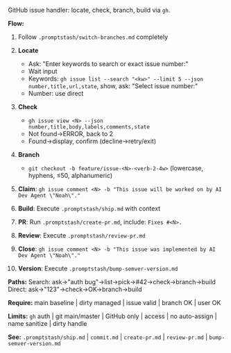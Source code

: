 GitHub issue handler: locate, check, branch, build via `gh`.

**Flow:**

1. Follow `.promptstash/switch-branches.md` completely

2. **Locate**
   - Ask: "Enter keywords to search or exact issue number:"
   - Wait input
   - Keywords: `gh issue list --search "<kw>" --limit 5 --json number,title,url,state`, show, ask: "Select issue number:"
   - Number: use direct

3. **Check**
   - `gh issue view <N> --json number,title,body,labels,comments,state`
   - Not found->ERROR, back to 2
   - Found->display, confirm (decline->retry/exit)

4. **Branch**
   - `git checkout -b feature/issue-<N>-<verb-2-4w>` (lowercase, hyphens, ≤50, alphanumeric)

5. **Claim**: `gh issue comment <N> -b "This issue will be worked on by AI Dev Agent \"Noah\"."`

6. **Build**: Execute `.promptstash/ship.md` with context

7. **PR**: Run `.promptstash/create-pr.md`, include: `Fixes #<N>.`

8. **Review**: Execute `.promptstash/review-pr.md`

9. **Close**: `gh issue comment <N> -b "This issue was implemented by AI Dev Agent \"Noah\"."`

10. **Version**: Execute `.promptstash/bump-semver-version.md`

**Paths:**
Search: ask->"auth bug"->list->pick->#42->check->branch->build
Direct: ask->"123"->check->OK->branch->build

**Require:** main baseline | dirty managed | issue valid | branch OK | user OK

**Limits:** `gh` auth | git main/master | GitHub only | access | no auto-assign | name sanitize | dirty handle

**See:** `.promptstash/ship.md` | `commit.md` | `create-pr.md` | `review-pr.md` | `bump-semver-version.md`
